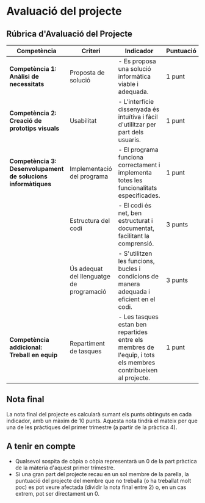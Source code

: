# Avaluació del projecte

## Rúbrica d'Avaluació del Projecte

| Competència | Criteri | Indicador | Puntuació |
|-------------|---------|-----------|-----------|
| **Competència 1: Anàlisi de necessitats** | Proposta de solució | - Es proposa una solució informàtica viable i adequada. | 1 punt |
| **Competència 2: Creació de prototips visuals** | Usabilitat | - L'interfície dissenyada és intuïtiva i fàcil d'utilitzar per part dels usuaris. | 1 punt |
| **Competència 3: Desenvolupament de solucions informàtiques** | Implementació del programa | - El programa funciona correctament i implementa totes les funcionalitats especificades. | 1 punt |
| | Estructura del codi | - El codi és net, ben estructurat i documentat, facilitant la comprensió. | 3 punts |
| | Ús adequat del llenguatge de programació | - S'utilitzen les funcions, bucles i condicions de manera adequada i eficient en el codi. | 3 punts |
| **Competència addicional: Treball en equip** | Repartiment de tasques | - Les tasques estan ben repartides entre els membres de l'equip, i tots els membres contribueixen al projecte. | 1 punt |

## Nota final

La nota final del projecte es calcularà sumant els punts obtinguts en cada indicador, amb un màxim de 10 punts. Aquesta nota tindrà el mateix per que una de les pràctiques del primer trimestre (a partir de la pràctica 4).

## A tenir en compte

- Qualsevol sospita de còpia o còpia representarà un 0 de la part pràctica de la màteria d'aquest primer trimestre.
- Si una gran part del projecte recau en un sol membre de la parella, la puntuació del projecte del membre que no treballa (o ha treballat molt poc) es pot veure afectada (dividir la nota final entre 2) o, en un cas extrem, pot ser directament un 0.
